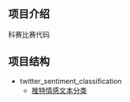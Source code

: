 ## 项目介绍

科赛比赛代码

## 项目结构

- twitter_sentiment_classification 
  - [推特情感文本分类](https://www.heywhale.com/home/competition/611cbe90ba12a0001753d1e9/content) 